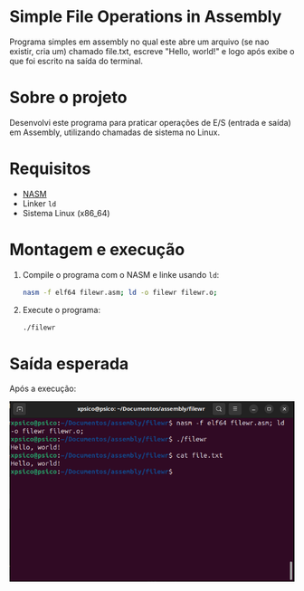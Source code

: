 
# Simple File Operations in Assembly

Programa simples em assembly no qual este abre um arquivo (se nao existir, cria um) chamado file.txt, escreve "Hello, world!" e logo após exibe o que foi escrito na saída do terminal.

# Sobre o projeto

Desenvolvi este programa para praticar operações de E/S (entrada e saída) em Assembly, utilizando chamadas de sistema no Linux.

# Requisitos

- [NASM](https://www.nasm.us/)
- Linker `ld`
- Sistema Linux (x86_64)

# Montagem e execução

1. Compile o programa com o NASM e linke usando `ld`:
    ```bash
    nasm -f elf64 filewr.asm; ld -o filewr filewr.o;
    ```

2. Execute o programa:
    ```bash
    ./filewr
    ```

# Saída esperada

Após a execução:

![App Screenshot](./screenshot.png)